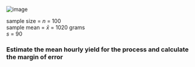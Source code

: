 
![image](https://github.com/user-attachments/assets/7558210c-8b2d-4f31-8ce2-784f77724cc6)

sample size  = $n$ = 100  
sample mean = $\bar{x}$ = 1020 grams  
$s$ = 90  

### Estimate the mean hourly yield for the process and calculate the margin of error

